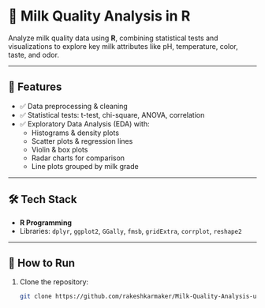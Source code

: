 # 🥛 Milk Quality Analysis in R

Analyze milk quality data using **R**, combining statistical tests and visualizations to explore key milk attributes like pH, temperature, color, taste, and odor.

---

## 📌 Features
- ✅ Data preprocessing & cleaning  
- ✅ Statistical tests: t-test, chi-square, ANOVA, correlation  
- ✅ Exploratory Data Analysis (EDA) with:
  - Histograms & density plots  
  - Scatter plots & regression lines  
  - Violin & box plots  
  - Radar charts for comparison  
  - Line plots grouped by milk grade  

---

## 🛠️ Tech Stack
- **R Programming**  
- Libraries: `dplyr`, `ggplot2`, `GGally`, `fmsb`, `gridExtra`, `corrplot`, `reshape2`

---

## 🚀 How to Run
1. Clone the repository:
   ```bash
   git clone https://github.com/rakeshkarmaker/Milk-Quality-Analysis-using-R-Exploratory-Data-Analysis-Statistical-Modelling.git
